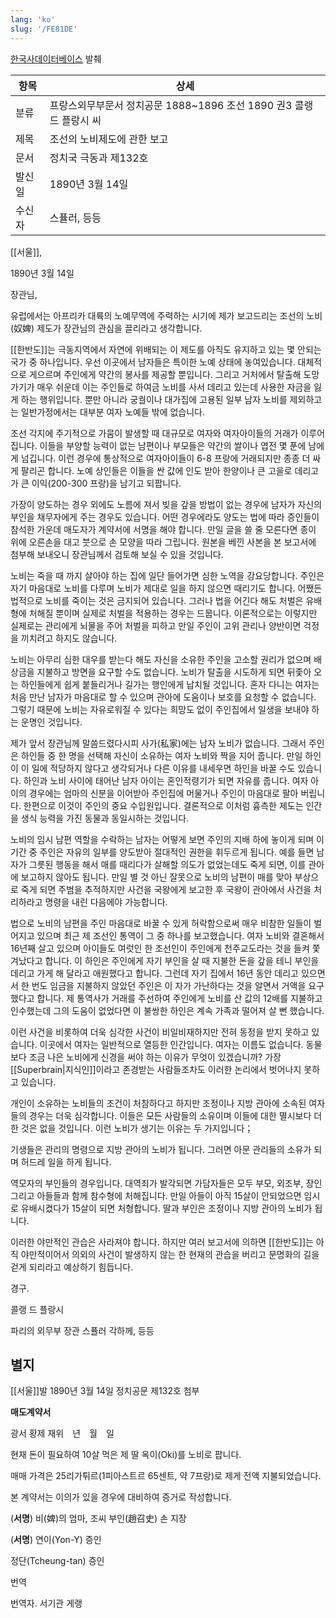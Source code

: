 ```yaml
---
lang: 'ko'
slug: '/FE81DE'
---
```


[한국사데이터베이스](https://db.history.go.kr/item/level.do?levelId=hk_014r_0010_0350) 발췌

| 항목   | 상세                                                                |
| ------ | ------------------------------------------------------------------- |
| 분류   | 프랑스외무부문서 정치공문 1888~1896 조선 1890 권3 콜랭 드 플랑시 씨 |
| 제목   | 조선의 노비제도에 관한 보고                                         |
| 문서   | 정치국 극동과 제132호                                               |
| 발신일 | 1890년 3월 14일                                                     |
| 수신자 | 스퓰러, 등등                                                        |

[[서울]],

1890년 3월 14일

장관님,

유럽에서는 아프리카 대륙의 노예무역에 주력하는 시기에 제가 보고드리는 조선의 노비(奴婢) 제도가 장관님의 관심을 끌리라고 생각합니다.

[[한반도]]는 극동지역에서 자연에 위배되는 이 제도를 아직도 유지하고 있는 몇 안되는 국가 중 하나입니다. 우선 이곳에서 남자들은 특이한 노예 상태에 놓여있습니다. 대체적으로 게으르며 주인에게 약간의 봉사를 제공할 뿐입니다. 그리고 거처에서 탈출해 도망가기가 매우 쉬운데 이는 주인들로 하여금 노비를 사서 데리고 있는데 사용한 자금을 잃게 하는 행위입니다. 뿐만 아니라 궁궐이나 대가집에 고용된 일부 남자 노비를 제외하고는 일반가정에서는 대부분 여자 노예들 밖에 없습니다.

조선 각지에 주기적으로 가뭄이 발생할 때 대규모로 여자와 여자아이들의 거래가 이루어집니다. 이들을 부양할 능력이 없는 남편이나 부모들은 약간의 쌀이나 엽전 몇 푼에 남에게 넘깁니다. 이런 경우에 통상적으로 여자아이들이 6-8 프랑에 거래되지만 종종 더 싸게 팔리곤 합니다. 노예 상인들은 이들을 싼 값에 인도 받아 한양이나 큰 고을로 데리고 가 큰 이익(200-300 프랑)을 남기고 되팝니다.

가장이 양도하는 경우 외에도 노름에 져서 빚을 갚을 방법이 없는 경우에 남자가 자신의 부인을 채무자에게 주는 경우도 있습니다. 어떤 경우에라도 양도는 법에 따라 증인들이 참석한 가운데 매도자가 계약서에 서명을 해야 합니다. 만일 글을 쓸 줄 모른다면 종이 위에 오른손을 대고 붓으로 손 모양을 따라 그립니다. 원본을 베낀 사본을 본 보고서에 첨부해 보내오니 장관님께서 검토해 보실 수 있을 것입니다.

노비는 죽을 때 까지 살아야 하는 집에 일단 들어가면 심한 노역을 강요당합니다. 주인은 자기 마음대로 노비를 다루며 노비가 제대로 일을 하지 않으면 때리기도 합니다. 어쨌든 법적으로 노비를 죽이는 것은 금지되어 있습니다. 그러나 법을 어긴다 해도 처벌은 유배형에 처해질 뿐이며 실제로 처벌을 적용하는 경우는 드뭅니다. 이론적으로는 이렇지만 실제로는 관리에게 뇌물을 주어 처벌을 피하고 만일 주인이 고위 관리나 양반이면 걱정을 끼치려고 하지도 않습니다.

노비는 아무리 심한 대우를 받는다 해도 자신을 소유한 주인을 고소할 권리가 없으며 배상금을 지불하고 방면을 요구할 수도 없습니다. 노비가 탈출을 시도하게 되면 뒤좇아 오는 하인들에게 쉽게 붙들리거나 길가는 행인에게 납치될 것입니다. 혼자 다니는 여자는 처음 만난 남자가 마음대로 할 수 있으며 관아에 도움이나 보호를 요청할 수 없습니다. 그렇기 때문에 노비는 자유로워질 수 있다는 희망도 없이 주인집에서 일생을 보내야 하는 운명인 것입니다.

제가 앞서 장관님께 말씀드렸다시피 사가(私家)에는 남자 노비가 없습니다. 그래서 주인은 하인들 중 한 명을 선택해 자신이 소유하는 여자 노비와 짝을 지어 줍니다. 만일 하인이 이 일에 적당하지 않다고 생각되거나 다른 이유를 내세우면 하인을 바꿀 수도 있습니다. 하인과 노비 사이에 태어난 남자 아이는 혼인적령기가 되면 자유를 줍니다. 여자 아이의 경우에는 엄마의 신분을 이어받아 주인집에 머물거나 주인이 마음대로 팔아 버립니다. 한편으로 이것이 주인의 중요 수입원입니다. 결론적으로 이처럼 흉측한 제도는 인간을 생식 능력을 가진 동물과 동일시하는 것입니다.

노비의 임시 남편 역할을 수락하는 남자는 어떻게 보면 주인의 지배 하에 놓이게 되며 이 기간 중 주인은 자유의 일부를 양도받아 절대적인 권한을 휘두르게 됩니다. 예를 들면 남자가 그릇된 행동을 해서 매를 때리다가 살해할 의도가 없었는데도 죽게 되면, 이를 관아에 보고하지 않아도 됩니다. 만일 별 것 아닌 잘못으로 노비의 남편이 매를 맞아 부상으로 죽게 되면 주범을 추적하지만 사건을 국왕에게 보고한 후 국왕이 관아에서 사건을 처리하라고 명령을 내린 다음에야 가능합니다.

법으로 노비의 남편을 주인 마음대로 바꿀 수 있게 허락함으로써 매우 비참한 일들이 벌어지고 있으며 최근 제 조선인 통역이 그 중 하나를 보고했습니다. 여자 노비와 결혼해서 16년째 살고 있으며 아이들도 여럿인 한 조선인이 주인에게 천주교도라는 것을 들켜 쫓겨났다고 합니다. 이 하인은 주인에게 자기 부인을 살 때 지불한 돈을 갚을 테니 부인을 데리고 가게 해 달라고 애원했다고 합니다. 그런데 자기 집에서 16년 동안 데리고 있으면서 한 번도 임금을 지불하지 않았던 주인은 이 자가 가난하다는 것을 알면서 거액을 요구했다고 합니다. 제 통역사가 거래를 주선하여 주인에게 노비를 산 값의 12배를 지불하고 인수했는데 그의 도움이 없었다면 이 불쌍한 하인은 계속 가족과 떨어져 살 뻔 했습니다.

이런 사건을 비롯하여 더욱 심각한 사건이 비일비재하지만 전혀 동정을 받지 못하고 있습니다. 이곳에서 여자는 일반적으로 열등한 인간입니다. 여자는 이름도 없습니다. 동물보다 조금 나은 노비에게 신경을 써야 하는 이유가 무엇이 있겠습니까? 가장 [[Superbrain|지식인]]이라고 존경받는 사람들조차도 이러한 논리에서 벗어나지 못하고 있습니다.

개인이 소유하는 노비들의 조건이 처참하다고 하지만 조정이나 지방 관아에 소속된 여자들의 경우는 더욱 심각합니다. 이들은 모든 사람들의 소유이며 이들에 대한 멸시보다 더한 것은 없을 것입니다. 이런 노비가 생기는 이유는 두 가지입니다；

기생들은 관리의 명령으로 지방 관아의 노비가 됩니다. 그러면 아문 관리들의 소유가 되며 허드레 일을 하게 됩니다.

역모자의 부인들의 경우입니다. 대역죄가 발각되면 가담자들은 모두 부모, 외조부, 장인 그리고 아들들과 함께 참수형에 처해집니다. 만일 아들이 아직 15살이 안되었으면 임시로 유배시켰다가 15살이 되면 처형합니다. 딸과 부인은 조정이나 지방 관아의 노비가 됩니다.

이러한 야만적인 관습은 사라져야 합니다. 하지만 여러 보고서에 의하면 [[한반도]]는 아직 야만적이어서 의외의 사건이 발생하지 않는 한 현재의 관습을 버리고 문명화의 길을 걷게 되리라고 예상하기 힘듭니다.

경구.

콜랭 드 플랑시

파리의 외무부 장관 스퓰러 각하께, 등등

## 별지

[[서울]]발 1890년 3월 14일 정치공문 제132호 첨부

**매도계약서**

광서 황제 재위　년　월　일

현재 돈이 필요하여 10살 먹은 제 딸 옥이(Oki)를 노비로 팝니다.

매매 가격은 25리가튀르(1피아스트르 65센트, 약 7프랑)로 제게 전액 지불되었습니다.

본 계약서는 이의가 있을 경우에 대비하여 증거로 작성합니다.

(**서명**) 비(婢)의 엄마, 조씨 부인(趙召史) 손 지장

(**서명**) 연이(Yon-Y) 증인

정단(Tcheung-tan) 증인

번역

번역자. 서기관 게랭
